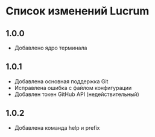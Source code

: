 # Список изменений Lucrum

## 1.0.0

* Добавлено ядро терминала

## 1.0.1

* Добавлена основная поддержка Git
* Исправлена ошибка с файлом конфигурации
* Добавлен токен GitHub API (недействительный)

## 1.0.2

* Добавлена команда help и prefix